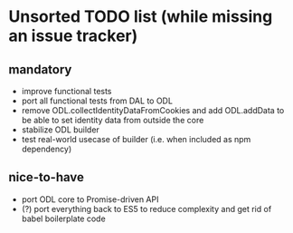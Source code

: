 # Unsorted TODO list (while missing an issue tracker)

## mandatory
- improve functional tests
- port all functional tests from DAL to ODL
- remove ODL.collectIdentityDataFromCookies and add ODL.addData to be able to set identity data from outside the core
- stabilize ODL builder
- test real-world usecase of builder (i.e. when included as npm dependency)

## nice-to-have
- port ODL core to Promise-driven API
- (?) port everything back to ES5 to reduce complexity and get rid of babel boilerplate code
